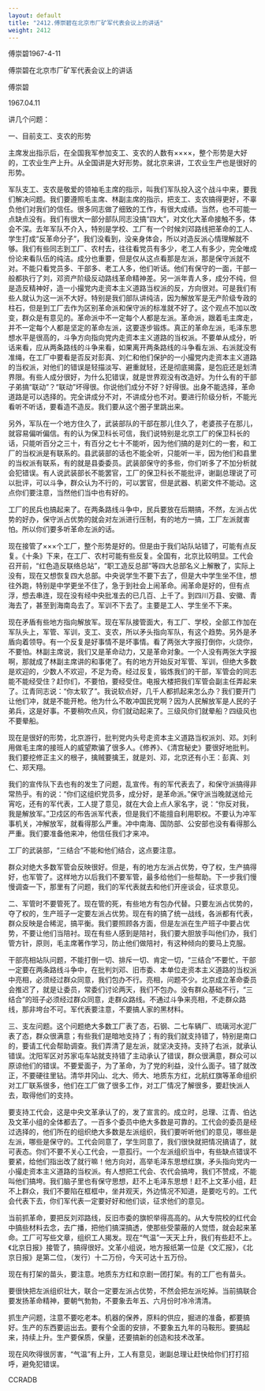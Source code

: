 ```yaml
---
layout: default
title: "2412.傅崇碧在北京市厂矿军代表会议上的讲话"
weight: 2412
---
```


傅崇碧1967-4-11

傅崇碧在北京市厂矿军代表会议上的讲话

傅崇碧

1967.04.11

讲几个问题：

一、目前支工、支农的形势

主席发出指示后，在全国我军参加支工、支农的人数有××××，整个形势是大好的，工农业生产上升。从全国讲是大好形势。就北京来讲，工农业生产也是很好的形势。

军队支工、支农是敬爱的领袖毛主席的指示，叫我们军队投入这个战斗中来，要我们解决问题。我们要遵照毛主席、林副主席的指示，把支工、支农搞得更好，不辜负他们对我们的信任。很多同志做了细致的工作，有很大成绩。当然，也不可能一点缺点没有。我们有很大一部分部队同志没搞“四大”，对文化大革命接触不多，体会不深。去年军队不介入，特别是学校、工厂有一个时候刘邓路线把革命的工人、学生打成“反革命分子”，我们没看到，没亲身体会，所以对造反派心情理解就不够。我们有些同志到工厂、农村去，往往看党员有多少，老工人有多少，完全唯成份论来看队伍的纯洁。成分也重要，但是仅从这点看那是左派，那是保守派就不对。不能只看党员多、干部多、老工人多，他们听话。他们有保守的一面，干部一般都执行了刘，邓资产阶级反动路线革命精神差。另一派年青人多，成分不纯，但是造反精神好，造一小撮党内走资本主义道路当权派的反，方向很对。可是我们有些人就认为这一派不大好。特别是我们部队讲纯洁，因为解放军是无产阶级专政的柱石，但是到工厂去作为区别革命派和保守派的标准就不好了。这个观点不加以改变，群众是有意见的。革命派中不一定每个人都是左派。革命派，跟着毛主席走，并不一定每个人都是坚定的革命左派，这要逐步锻炼。真正的革命左派，毛泽东思想水平是很高的，斗争方向指向党内走资本主义道路的当权派。不要单从成分，听话来看，应从两条路线的斗争来看，如果离开两条路线的斗争看左派、右派就没有准绳，在工厂中要看是否反对彭真、刘仁和他们保护的一小撮党内走资本主义道路的当权派，对他们的错误是轻描淡写、避重就轻，还是彻底揭露，是包庇还是划清界限。有些人成分很好，为什么犯错误，就是世界观没有改造好。为什么有的干部子弟搞“联动”？“联动”坏得很。你说他们成分不好？好得很。出身不能选择，革命道路是可以选择的。完全讲成分不对，不讲成分也不对。要进行阶级分析，不能光看听不听话，要看造不造反。我们要从这个圈子里跳出来。

另外，军队在一个地方住久了，武装部队的干部在那儿住久了，老婆孩子在那儿，就容易偏听偏信。有的认为保卫科长可信，我们说特别是北京工厂的保卫科长的话，只能听百分之三十，有百分之七十不能听，因为他们搞的是刘仁的一套，和工厂的当权派是有联系的。县武装部的话也不能全听，只能听一半，因为他们和县里的当权派有联系，有的就是县委委员。武装部保守的多些，你们听多了不加分析就会犯错误。有人说武装部长不能罢官，工厂的保卫科长不能批评，谢副总理说了可以批评，可以斗争，群众认为不行的，可以罢官，但是武器、机密文件不能动。这点你们要注意，当然他们当中也有好的。

工厂的民兵也搞起来了。在两条路线斗争中，民兵要放在后期搞，不然，左派占优势的好办，保守派占优势的就会对左派进行压制，有的地方一搞，工厂左派就害怕。所以你们要多听革命左派的话。

现在接管了×××个工厂，整个形势是好的。但是由于我们站队站错了，可能有点反复。《十条》下来，在工厂、农村可能有些反复。全国有，北京比较明显。工代会召开前，“红色造反联络总站”，“职工造反总部”等四大总部名义上解散了，实际上没有，现在又想恢复四大总部。中央说学生不要下去了，但是大中学生坐不住，想往外跑，特别是中学更坐不住了，急于到社会上闹革命。闹革命是好的，但有点浮，想去串连，现在没有经中央批准去的已几百、上千了。到四川万县、安徽、青海去了，甚至到海南岛去了。军训不下去了。主要是工人、学生坐不下来。

现在矛盾有些地方指向解放军。现在军队接管面大，有工厂、学校，全部工作加在军队头上，军管、军训，支工、支农，所以矛头指向军队，有这个趋势。另外是矛盾向着领导。有一个反复是好事情不是坏事情。看了两张大字报打倒你，火烧你，不要怕。林副主席说，我们又是革命动力，又是革命对象。一个人没有两张大字报啊，那就成了林副主席讲的和事佬了。有的地方开始反对军管、军训，但绝大多数是欢迎的，少数人不欢迎，不足为奇。经过反复，锻炼我们的干部，军管会的同志能不能经受住？赶你们，不要怕，要经受住。电报大楼把我们军管会副主任弄起来了。江青同志说：“你太软了”。我说软点好，几千人都抓起来怎么办？我们要开门让他们冲，就是不能开枪。他为什么不敢冲国民党啊？因为人民解放军是人民的子弟兵，这是好事。不要稍吹点风，你们就动起来了。三级风你们就晕船？四级风也不要晕船。

现在是很好的形势，北京游行，批判党内头号走资本主义道路当权派刘、邓。刘利用做毛主席的接班人的威望欺骗了很多人。《修养》、《清宫秘史》要很好地批判。我们要挖修正主义的根子，擒贼要擒王，就是刘、邓，北京还有小王：彭真、刘仁、郑天翔。

我们的宣传队下去也有的发生了问题，乱宣传。有的军代表去了，和保守派搞得非常热乎。有的说：“你们这组织党员多，成分好，是革命派。”保守派当晚就送给元宵吃，还有的军代表，工人提了意见，就在大会上点人家名字，说：“你反对我，我是解放军。”卫戍区的布告派军代表，但是我们不能擅自利用职权。不要认为冲军事机关，冲解放军，就看得那么严重。冲中南海、国防部、公安部也没有看得那么严重。我们要准备他来冲，他信任我们才来冲。

工厂的武装部，“三结合”不能和他们结合，这点要注意。

群众对绝大多数军管会反映很好。但是，有的地方左派占优势，夺了权，生产搞得好，也军管了。这样地方以后我们不要军管，最多给他们一些帮助。下一步我们慢慢调查一下，那里有了问题，我们的军代表就去和他们开座谈会，征求意见。

二、军管时不要管死了。现在管的死，有些地方有包办代替。只要左派占优势的，夺了权的，生产班子一定要左派占优势。现在有的搞了统一战线，各派都有代表，群众反映是合稀泥，搞平衡。我们要照顾各方面，但是左派在生产班子中要占优势，不要让他们当陪衬。现在有些人感到是陪衬，我们要大胆放手叫他们办，我们管方针，原则，毛主席著作学习，防止他们做陪衬，有这种倾向的要马上克服。

干部亮相站队问题，不能打倒一切、排斥一切、肯定一切，“三结合”不要忙，干部一定要在两条路线斗争中，在批判刘邓、旧市委、本单位走资本主义道路的当权派中亮相，必须经过群众同意，我们包办不行。亮相，问题不少。北京成立革命委员会推迟了，就是让委员，常委们讨论两天，我们不包办。没有群众基础不行，“三结合”的班子必须经过群众同意，走群众路线。不通过斗争来亮相，不走群众路线，那非垮台不可。军代表要注意，不要搞人家的黑材料。

三、支左问题。这个问题绝大多数工厂表了态，石钢、二七车辆厂、琉璃河水泥厂表了态，群众很满意；有些我们是暗地支持了；有的我们就支持错了，特别是南口的，要请工代会帮助调查。我们弄清了是左派，就坚决支持。支持了右派，就承认错误。沈阳军区对苏家屯车站就支持错了主动承认了错误，群众很满意，群众可以原谅他们的错误。不要爱面子，为了革命，为了党的利益，没什么面子。错了就改正，不要硬往里钻。清华井冈山、北大、师大、地质东方红，北航红旗等革命组织对工厂联系很多，他们在工厂做了很多工作，对工厂情况了解很多，要赶快派人去，取得他们的支持。

要支持工代会，这是中央文革承认了的，发了宣言的。成立时，总理、江青、伯达及文革小组的全体都去了。一百多个委员中绝大多数是可靠的。工代会的委员是经过选择的，他们所在的组织绝大多数是左派组织，我们要听听他们的意见，哪些是左派，哪些是保守的。工代会同意了，学生同意了，我们很快就把情况搞请了，就可表态。你们不要不关心工代会，一意孤行。一个左派组织当中，有些缺点错误不要紧，给他们指出改了就行嘛！他方向对，高举毛泽东思想红旗，矛头指向党内一小撮走资本主义道路的当权派。有人想把工代会、农代会搞垮，我们不赞成，不能叫他们搞垮。我们脑子里也有保守思想，赶不上毛泽东思想！赶不上文革小组，赶不上群众，我们不要陷在框框中，坐井观天，外边情况不知道，是要吃亏的。工代会代表下去，你们军代表一定要好好和他们谈，征求他们的意见。

当前抓革命，要把反刘邓路线，反旧市委的旗帜举得高高的。从大专院校的红代会中搞些材料去念，去广播，把他们搞深搞透，使那些受蒙蔽的人觉悟，就会起来革命。工厂可写些文章，组织工人揭发。现在“气温”一天天上升，我们有些赶不上。《北京日报》接管了，搞得很好。文革小组说，地方报纸第一位是《文汇报》，《北京日报》是第二位，（发行）十二万份，今天可达十五万份。

现在有打架的苗头，要注意。地质东方红和京剧一团打架。有的工厂也有苗头。

要很快把左派组织壮大，联合一定要左派占优势，不然会把左派吃掉。当前搞联合要发扬革命精神，要朝气勃勃，不要象去年五、六月份时冷冷清清。

抓生产问题，注意不要吃老本。机器的保养，原料的供应，掘进的准备，都要搞好。生产的东西要运出去。要有个全面的安排，不要象五九年的马鞍形。要搞起来，持续上升。生产要保质，保量，还要搞新的创造和技术改革。

现在风吹得很厉害，“气温”有上升，工人有意见，谢副总理让赶快给你们打打招呼，避免犯错误。

CCRADB

